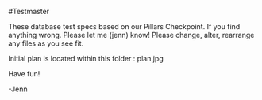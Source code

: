 #Testmaster

These database test specs based on our Pillars Checkpoint.
If you find anything wrong. Please let me (jenn) know! Please change, alter, rearrange any files as you see fit.

Initial plan is located within this folder : plan.jpg

Have fun!

-Jenn

